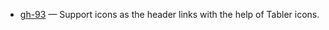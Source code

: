 
- [gh-93](https://github.com/Tiendil/brigid/issues/93) — Support icons as the header links with the help of Tabler icons.
